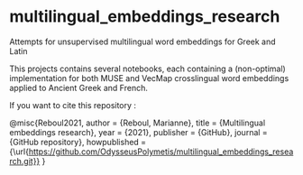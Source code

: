 # multilingual_embeddings_research
Attempts for unsupervised multilingual word embeddings for Greek and Latin

This projects contains several notebooks, each containing a (non-optimal) implementation for both MUSE and VecMap crosslingual word embeddings applied to Ancient Greek and French.

If you want to cite this repository :

@misc{Reboul2021,
  author = {Reboul, Marianne},
  title = {Multilingual embeddings research},
  year = {2021},
  publisher = {GitHub},
  journal = {GitHub repository},
  howpublished = {\url{https://github.com/OdysseusPolymetis/multilingual_embeddings_research.git}}
}
